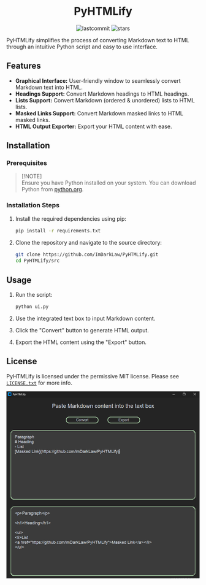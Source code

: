 <h1 align="center">PyHTMLify</h1>

<p align="center">
  <img src="https://img.shields.io/github/last-commit/ImDarkLaw/PyHTMLify" alt="lastcommit">
  <img src="https://img.shields.io/github/stars/ImDarkLaw/PyHTMLify" alt="stars">
</p>

PyHTMLify simplifies the process of converting Markdown text to HTML through an intuitive Python script and easy to use interface.

## Features

- **Graphical Interface:** User-friendly window to seamlessly convert Markdown text into HTML.
- **Headings Support:** Convert Markdown headings to HTML headings.
- **Lists Support:** Convert Markdown (ordered & unordered) lists to HTML lists.
- **Masked Links Support:** Convert Markdown masked links to HTML masked links.
- **HTML Output Exporter:** Export your HTML content with ease.

## Installation

### Prerequisites

> [!NOTE]\
> Ensure you have Python installed on your system. You can download Python from [python.org](https://www.python.org/).

### Installation Steps

1. Install the required dependencies using pip:
    ```bash
    pip install -r requirements.txt
    ```

2. Clone the repository and navigate to the source directory:
    ```bash
    git clone https://github.com/ImDarkLaw/PyHTMLify.git
    cd PyHTMLify/src
    ```

## Usage

1. Run the script:
    ```bash
    python ui.py
    ```

2. Use the integrated text box to input Markdown content.
3. Click the "Convert" button to generate HTML output.
4. Export the HTML content using the "Export" button.

## License

PyHTMLify is licensed under the permissive MIT license. Please see [`LICENSE.txt`](https://github.com/ImDarkLaw/PyHTMLify/blob/main/LICENSE) for more info.

![Example](src/assets/Window.png)